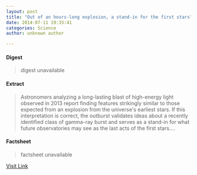 ```yaml
---
layout: post
title: "Out of an hours-long explosion, a stand-in for the first stars"
date: 2014-07-11 19:33:41
categories: Science
author: unknown author

---
```



#### Digest
>digest unavailable

#### Extract
>Astronomers analyzing a long-lasting blast of high-energy light observed in 2013 report finding features strikingly similar to those expected from an explosion from the universe's earliest stars. If this interpretation is correct, the outburst validates ideas about a recently identified class of gamma-ray burst and serves as a stand-in for what future observatories may see as the last acts of the first stars....

#### Factsheet
>factsheet unavailable

[Visit Link](http://feeds.sciencedaily.com/~r/sciencedaily/~3/USfI7ZrfRxA/140711153341.htm)



